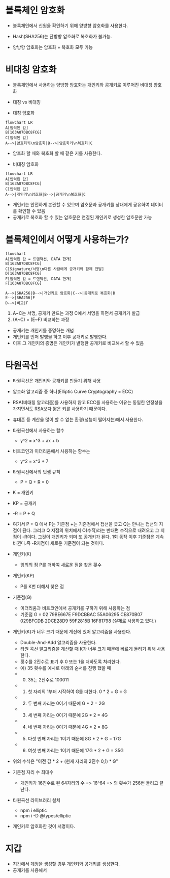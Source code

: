 # 블록체인 암호화

- 블록체인에서 신원을 확인하기 위해 양방향 암호화를 사용한다.

- Hash(SHA256)는 단방향 암호화로 복호화가 불가능.

- 양방향 암호화는 암호화 + 복호화 모두 가능

# 비대칭 암호화

- 블록체인에서 사용하는 양방향 암호화는 개인키와 공개키로 이루어진 비대칭 암호화
- 대칭 vs 비대칭

- 대칭 암호화

```mermaid
flowchart LR
A[입력된 값]
B[163A87DBC8FCG]
C[입력된 값]
A-->|암호화키\n암호화|B-->|암호화키\n복호화|C
```

- 암호화 할 때와 복호화 할 때 같은 키를 사용한다.

- 비대칭 암호화

```mermaid
flowchart LR
A[입력된 값]
B[163A87DBC8FCG]
C[입력된 값]
A-->|개인키\n암호화|B-->|공개키\n복호화|C
```

- 개인키는 안전하게 본관할 수 있으며 암호문과 공개키를 상대에게 공유하여 데이터를 확인할 수 있음
- 공개키로 복호화 할 수 있는 암호문은 연결된 개인키로 생성한 암호문만 가능

# 블록체인에서 어떻게 사용하는가?

```mermaid
flowchart
A[입력된 값 = 트랜잭션, DATA 한개]
B[163A87DBC8FCG]
C[Signature/서명\n다른 사람에게 공개키와 함께 전달]
D[163A87DBC8FCG]
E[입력된 값 = 트랜잭션, DATA 한개]
F[163A87DBC8FCG]

A-->|SHA256|B-->|개인키로 암호화|C-->|공개키로 복호화|D
E-->|SHA256|F
D-->|비교|F
```

1. A~C는 서명, 공개키 만드는 과정 C에서 서명을 하면서 공개키가 발급
2. (A~C) = (E~F) 비교하는 과정

- 공개키는 개인키를 증명하는 개념
- 개인키를 먼저 발행을 하고 이후 공개키로 발행한다.
- 이후 그 개인키의 증명은 개인키가 발행한 공개키로 비교해서 할 수 있음

# 타원곡선

- 타원곡선은 개인키와 공개키를 만들기 위해 사용
- 암호화 알고리즘 중 하나(Elliptic Curve Cryptography = ECC)
- RSA(비대칭 알고리즘)를 사용하지 않고 ECC를 사용하는 이유는 동일한 안정성을 가지면서도 RSA보다 짧은 키를 사용하기 때문이다.
- 휴대폰 등 계산을 많이 할 수 없는 환경(성능이 떨어지는)에서 사용한다.

- 타원곡선에서 사용하는 함수
  - y^2 = x^3 + ax + b
- 비트코인과 이더리움에서 사용하는 함수는

  - y^2 = x^3 + 7

- 타원곡선에서의 덧셈 규칙

  - P + Q + R = 0

- K = 개인키
- KP = 공개키
- -R = P + Q
- 여기서 P + Q 에서 P는 기준점 +는 기준점에서 접선을 긋고 Q는 만나는 접선의 지점이 된다. 그리고 Q 지점의 위치에서 O(수직)라는 반대편 수직으로 내려오고 그 지점이 -R이다. 그것이 개인키가 되며 또 공개키가 된다. 1회 동작 이후 기준점은 계속 바뀐다.즉 -R지점이 새로운 기준점이 되는 것이다.

- 개인키(K)
  - 임의의 점 P를 더하여 새로운 점을 찾은 횟수
- 개인키(KP)
  - P를 K번 더해서 찾은 점
- 기준점(G)
  - 이더리움과 비트코인에서 공개키를 구하기 위해 사용하는 점
  - 기준점 G = 02 79BE667E F9DCBBAC 55A06295 CE870B07 029BFCDB 2DCE28D9 59F2815B 16F81798 (실제로 사용하고 있다.)
- 개인키(K)가 너무 크기 때문에 계산에 있어 알고리즘을 사용한다.
  - Double-And-Add 알고리즘을 사용한다.
  - 타원 곡선 알고리즘을 계산할 때 K가 너무 크기 때문에 빠르게 돌리기 위해 사용한다.
  - 횟수를 2진수로 표기 후 0 또는 1을 더하도록 처리한다.
  - 예) 35 횟수를 예시로 아래의 순서를 진행 했을 때
  - 0. 35는 2진수로 100011
  - 1. 첫 자리의 1부터 시작하여 G를 더한다. 0 \* 2 + G = G
  - 2. 두 번째 자리는 0이기 때문에 G \* 2 = 2G
  - 3. 세 번째 자리는 0이기 때문에 2G \* 2 = 4G
  - 4. 네 번째 자리는 0이기 때문에 4G \* 2 = 8G
  - 5. 다섯 번째 자리는 1이기 때문에 8G \* 2 + G = 17G
  - 6. 여섯 번째 자리는 1이기 때문에 17G \* 2 + G = 35G
- 위의 수식은 "이전 값 \* 2 + (현재 자리의 2진수 0,1) \* G"

- 기준점 자리 수 최대수

  - 개인키가 16진수로 된 64자리의 수 => 16^64 => 의 횟수가 256번 돌리고 끝난다.

- 타원곡선 라이브러리 설치

  - npm i elliptic
  - npm i -D @types/elliptic

- 개인키로 암호화한 것이 서명이다.

# 지갑

- 지갑에서 계정을 생성할 경우 개인키와 공개키를 생성한다.
- 공개키를 사용해서

```

```
